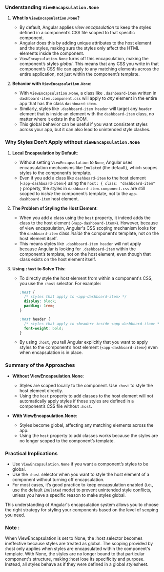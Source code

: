 ### Understanding `ViewEncapsulation.None`

1. **What Is `ViewEncapsulation.None`?**
   - By default, Angular applies *view encapsulation* to keep the styles defined in a component’s CSS file scoped to that specific component.
   - Angular does this by adding unique attributes to the host element and the styles, making sure the styles only affect the HTML elements inside the component.
   - `ViewEncapsulation.None` turns off this encapsulation, making the component’s styles *global*. This means that any CSS you write in that component’s CSS file can apply to any matching elements across the entire application, not just within the component’s template.

2. **Behavior with `ViewEncapsulation.None`**:
   - With `ViewEncapsulation.None`, a class like `.dashboard-item` written in `dashboard-item.component.css` will apply to *any* element in the entire app that has the class `dashboard-item`.
   - Similarly, styles like `.dashboard-item header` will target any `header` element that is inside an element with the `dashboard-item` class, no matter where it exists in the DOM.
   - This global behavior can be useful if you want consistent styles across your app, but it can also lead to unintended style clashes.

### Why Styles Don’t Apply without `ViewEncapsulation.None`

1. **Local Encapsulation by Default**:
   - Without setting `ViewEncapsulation` to `None`, Angular uses encapsulation mechanisms like `Emulated` (the default), which scopes styles to the component’s template.
   - Even if you add a class like `dashboard-item` to the host element (`<app-dashboard-item>`) using the `host: { class: "dashboard-item" }` property, the styles in `dashboard-item.component.css` are still scoped to *inside* the component’s template, not to the `app-dashboard-item` host element.

2. **The Problem of Styling the Host Element**:
   - When you add a class using the `host` property, it indeed adds the class to the host element (`<app-dashboard-item>`). However, because of view encapsulation, Angular's CSS scoping mechanism looks for the `dashboard-item` class *inside* the component’s template, not on the host element itself.
   - This means styles like `.dashboard-item header` will not apply because Angular is looking for `.dashboard-item` within the component’s template, not on the host element, even though that class exists on the host element itself.

3. **Using `:host` to Solve This**:
   - To directly style the host element from within a component's CSS, you use the `:host` selector. For example:
     ```css
     :host {
       /* styles that apply to <app-dashboard-item> */
       display: block;
       padding: 1rem;
     }

     :host header {
       /* styles that apply to <header> inside <app-dashboard-item> */
       font-weight: bold;
     }
     ```
   - By using `:host`, you tell Angular explicitly that you want to apply styles to the component’s host element (`<app-dashboard-item>`) even when encapsulation is in place.

### Summary of the Approaches

- **Without ViewEncapsulation.None**:
   - Styles are scoped locally to the component. Use `:host` to style the host element directly.
   - Using the `host` property to add classes to the host element will not automatically apply styles if those styles are defined in a component’s CSS file without `:host`.

- **With ViewEncapsulation.None**:
   - Styles become global, affecting any matching elements across the app.
   - Using the `host` property to add classes works because the styles are no longer scoped to the component’s template.

### Practical Implications

- Use `ViewEncapsulation.None` if you want a component’s styles to be global.
- Use the `:host` selector when you want to style the host element of a component without turning off encapsulation.
- For most cases, it’s good practice to keep encapsulation enabled (i.e., use the default `Emulated` mode) to prevent unintended style conflicts, unless you have a specific reason to make styles global.

This understanding of Angular's encapsulation system allows you to choose the right strategy for styling your components based on the level of scoping you need.


### Note : 
When ViewEncapsulation is set to None, the :host selector becomes ineffective because styles are treated as global. The scoping provided by :host only applies when styles are encapsulated within the component's template. With None, the styles are no longer bound to that particular component's structure, making :host lose its specificity and purpose. Instead, all styles behave as if they were defined in a global stylesheet.
